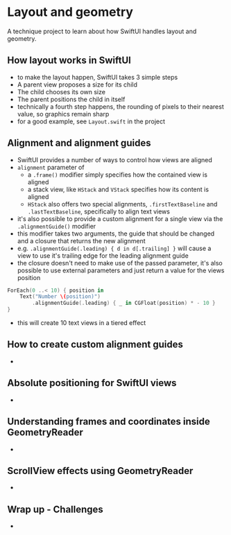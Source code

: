 # Layout and geometry
A technique project to learn about how SwiftUI handles layout and geometry.

## How layout works in SwiftUI
- to make the layout happen, SwiftUI takes 3 simple steps
- A parent view proposes a size for its child
- The child chooses its own size
- The parent positions the child in itself
- technically a fourth step happens, the rounding of pixels to their nearest value, so graphics remain sharp
- for a good example, see `Layout.swift` in the project

## Alignment and alignment guides
- SwiftUI provides a number of ways to control how views are aligned
- `alignment` parameter of
    - a `.frame()` modifier simply specifies how the contained view is aligned
    - a stack view, like `HStack` and `VStack` specifies how its content is aligned
    - `HStack` also offers two special alignments, `.firstTextBaseline` and `.lastTextBaseline`, specifically to align text views
- it's also possible to provide a custom alignment for a single view via the `.alignmentGuide()` modifier
- this modifier takes two arguments, the guide that should be changed and a closure that returns the new alignment
- e.g. `.alignmentGuide(.leading) { d in d[.trailing] }` will cause a view to use it's trailing edge for the leading alignment guide
- the closure doesn't need to make use of the passed parameter, it's also possible to use external parameters and just return a value for the views position

```swift
ForEach(0 ..< 10) { position in
    Text("Number \(position)")
        .alignmentGuide(.leading) { _ in CGFloat(position) * - 10 }
}
```
- this will create 10 text views in a tiered effect

## How to create custom alignment guides
- 

## Absolute positioning for SwiftUI views
- 

## Understanding frames and coordinates inside GeometryReader
- 

## ScrollView effects using GeometryReader
- 

## Wrap up - Challenges
- 
